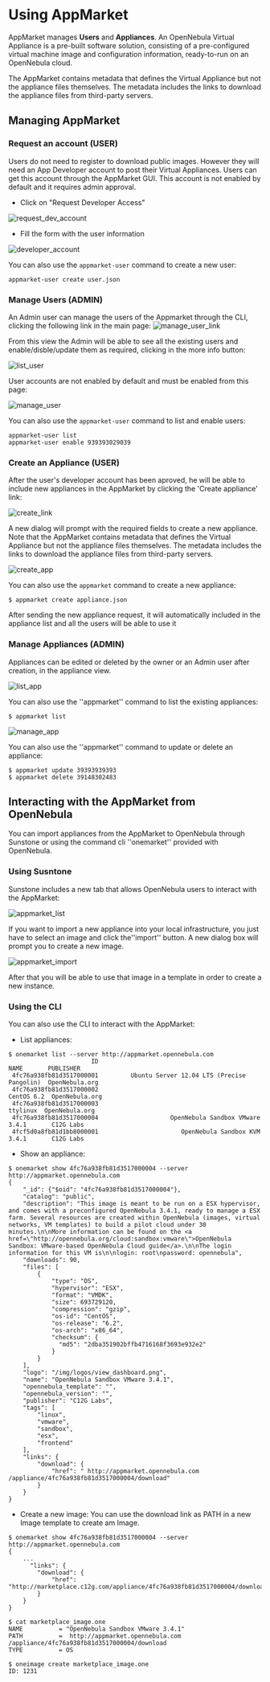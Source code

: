 Using AppMarket
===============

AppMarket manages **Users** and **Appliances**. An OpenNebula Virtual Appliance is a pre-built software solution, consisting of a pre-configured virtual machine image and configuration information, ready-to-run on an OpenNebula cloud.

The AppMarket contains metadata that defines the Virtual Appliance but not the appliance files themselves. The metadata includes the links to download the appliance files from third-party servers.

Managing AppMarket
------------------

### Request an account (USER)

Users do not need to register to download public images. However they will need an App Developer account to post their Virtual Appliances. Users can get this account through the AppMarket GUI. This account is not enabled by default and it requires admin approval.

* Click on "Request Developer Access"

![request_dev_account](images/request_dev_account.jpg)

* Fill the form with the user information

![developer_account](images/developer_account.jpg)

You can also use the `appmarket-user` command to create a new user:
```
appmarket-user create user.json
```



### Manage Users (ADMIN)

An Admin user can manage the users of the Appmarket through the CLI, clicking the following link in the main page:
![manage_user_link](images/manage_user_link.jpg)

From this view the Admin will be able to see all the existing users and enable/disble/update them as required, clicking in the more info button:

![list_user](images/list_user.jpg)

User accounts are not enabled by default and must be enabled from this page:

![manage_user](images/manage_user.jpg)

You can also use the `appmarket-user` command to list and enable users:
```
appmarket-user list
appmarket-user enable 939393029039
```

### Create an Appliance (USER)

After the user's developer account has been aproved, he will be able to include new appliances in the AppMarket by clicking the 'Create appliance' link:

![create_link](images/create_link.jpg)

A new dialog will prompt with the required fields to create a new appliance. Note that the AppMarket contains metadata that defines the Virtual Appliance but not the appliance files themselves. The metadata includes the links to download the appliance files from third-party servers.

![create_app](images/create_app.jpg)

You can also use the `appmarket` command to create a new appliance:
```
$ appmarket create appliance.json
```

After sending the new appliance request, it will automatically included in the appliance list and all the users will be able to use it


### Manage Appliances (ADMIN)

Appliances can be edited or deleted by the owner or an Admin user after creation, in the appliance view.

![list_app](images/list_app.jpg)

You can also use the ''appmarket'' command to list the existing appliances:
```
$ appmarket list
```

![manage_app](images/manage_app.jpg)

You can also use the ''appmarket'' command to update or delete an appliance:
```
$ appmarket update 39393939393
$ appmarket delete 39148302483
```

Interacting with the AppMarket from OpenNebula
----------------------------------------------

You can import appliances from the AppMarket to OpenNebula through Sunstone or using the command cli ''onemarket'' provided with OpenNebula.


### Using Susntone

Sunstone includes a new tab that allows OpenNebula users to interact with the AppMarket:

![appmarket_list](images/appmarket_list.jpg)

If you want to import a new appliance into your local infrastructure, you just have to select an image and click the''import'' button. A new dialog box will prompt you to create a new image.

![appmarket_import](images/appmarket_import.jpg)

After that you will be able to use that image in a template in order to create a new instance.


### Using the CLI

You can also use the CLI to interact with the AppMarket:

* List appliances:
```
$ onemarket list --server http://appmarket.opennebula.com
                       ID                                               NAME       PUBLISHER
 4fc76a938fb81d3517000001         Ubuntu Server 12.04 LTS (Precise Pangolin)  OpenNebula.org
 4fc76a938fb81d3517000002                                         CentOS 6.2  OpenNebula.org
 4fc76a938fb81d3517000003                                           ttylinux  OpenNebula.org
 4fc76a938fb81d3517000004                    OpenNebula Sandbox VMware 3.4.1       C12G Labs
 4fcf5d0a8fb81d1bb8000001                       OpenNebula Sandbox KVM 3.4.1       C12G Labs
```

* Show an appliance:
```
$ onemarket show 4fc76a938fb81d3517000004 --server http://appmarket.opennebula.com
{
    "_id": {"$oid": "4fc76a938fb81d3517000004"},
    "catalog": "public",
    "description": "This image is meant to be run on a ESX hypervisor, and comes with a preconfigured OpenNebula 3.4.1, ready to manage a ESX farm. Several resources are created within OpenNebula (images, virtual networks, VM templates) to build a pilot cloud under 30 minutes.\n\nMore information can be found on the <a href=\"http://opennebula.org/cloud:sandbox:vmware\">OpenNebula Sandbox: VMware-based OpenNebula Cloud guide</a>.\n\nThe login information for this VM is\n\nlogin: root\npassword: opennebula",
    "downloads": 90,
    "files": [
        {
            "type": "OS",
            "hypervisor": "ESX",
            "format": "VMDK",
            "size": 693729120,
            "compression": "gzip",
            "os-id": "CentOS",
            "os-release": "6.2",
            "os-arch": "x86_64",
            "checksum": {
              "md5": "2dba351902bffb4716168f3693e932e2"
            }
        }
    ],
    "logo": "/img/logos/view_dashboard.png",
    "name": "OpenNebula Sandbox VMware 3.4.1",
    "opennebula_template": "",
    "opennebula_version": "",
    "publisher": "C12G Labs",
    "tags": [
        "linux",
        "vmware",
        "sandbox",
        "esx",
        "frontend"
    ],
    "links": {
        "download": {
            "href": " http://appmarket.opennebula.com /appliance/4fc76a938fb81d3517000004/download"
        }
    }
}
```


* Create a new image: You can use the download link as PATH in a new Image template to create am Image.

```
$ onemarket show 4fc76a938fb81d3517000004 --server  http://appmarket.opennebula.com
{
    ...
      "links": {
        "download": {
            "href": "http://marketplace.c12g.com/appliance/4fc76a938fb81d3517000004/download"
        }
    }
}

$ cat marketplace_image.one
NAME          = "OpenNebula Sandbox VMware 3.4.1"
PATH          =  http://appmarket.opennebula.com /appliance/4fc76a938fb81d3517000004/download
TYPE          = OS

$ oneimage create marketplace_image.one
ID: 1231
```
